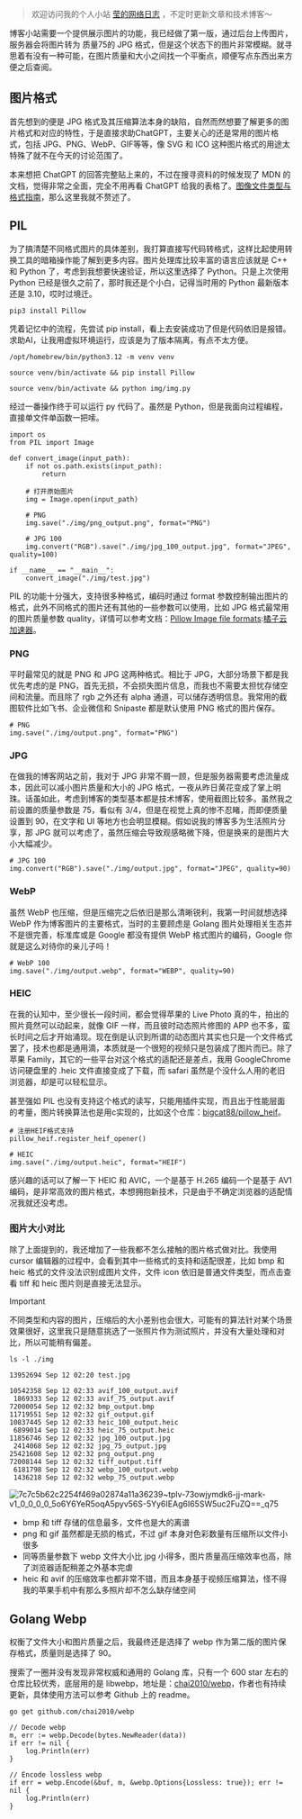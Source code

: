 > 欢迎访问我的个人小站 [莹的网络日志](https://github.com) ，不定时更新文章和技术博客～

博客小站需要一个提供展示图片的功能，我已经做了第一版，通过后台上传图片，服务器会将图片转为 质量75的 JPG 格式，但是这个状态下的图片非常模糊。就寻思着有没有一种可能，在图片质量和大小之间找一个平衡点，顺便写点东西出来方便之后查阅。

## 图片格式

首先想到的便是 JPG 格式及其压缩算法本身的缺陷，自然而然想要了解更多的图片格式和对应的特性，于是直接求助ChatGPT，主要关心的还是常用的图片格式，包括 JPG、PNG、WebP、GIF等等，像 SVG 和 ICO 这种图片格式的用途太特殊了就不在今天的讨论范围了。

本来想把 ChatGPT 的回答完整贴上来的，不过在搜寻资料的时候发现了 MDN 的文档，觉得非常之全面，完全不用再看 ChatGPT 给我的表格了。[图像文件类型与格式指南](https://github.com)，那么这里我就不赘述了。

## PIL

为了搞清楚不同格式图片的具体差别，我打算直接写代码转格式，这样比起使用转换工具的暗箱操作能了解到更多内容。图片处理库比较丰富的语言应该就是 C++ 和 Python 了，考虑到我想要快速验证，所以这里选择了 Python。只是上次使用 Python 已经是很久之前了，那时我还是个小白，记得当时用的 Python 最新版本还是 3.10，哎时过境迁。

```
pip3 install Pillow
```

凭着记忆中的流程，先尝试 pip install，看上去安装成功了但是代码依旧是报错。求助AI，让我用虚拟环境运行，应该是为了版本隔离，有点不太方便。

```
/opt/homebrew/bin/python3.12 -m venv venv
```

```
source venv/bin/activate && pip install Pillow
```

```
source venv/bin/activate && python img/img.py
```

经过一番操作终于可以运行 py 代码了。虽然是 Python，但是我面向过程编程，直接单文件单函数一把嗦。

```
import os
from PIL import Image

def convert_image(input_path):
    if not os.path.exists(input_path):
        return 

    # 打开原始图片
    img = Image.open(input_path)

    # PNG
    img.save("./img/png_output.png", format="PNG")

    # JPG 100
    img.convert("RGB").save("./img/jpg_100_output.jpg", format="JPEG", quality=100)

if __name__ == "__main__":
    convert_image("./img/test.jpg")
```

PIL 的功能十分强大，支持很多种格式，编码时通过 format 参数控制输出图片的格式，此外不同格式的图片还有其他的一些参数可以使用，比如 JPG 格式最常用的图片质量参数 quality，详情可以参考文档：[Pillow Image file formats](https://github.com):[橘子云加速器](https://za79.com)。

### PNG

平时最常见的就是 PNG 和 JPG 这两种格式。相比于 JPG，大部分场景下都是我优先考虑的是 PNG，首先无损，不会损失图片信息，而我也不需要太担忧存储空间和流量。而且除了 rgb 之外还有 alpha 通道，可以储存透明信息。我常用的截图软件比如飞书、企业微信和 Snipaste 都是默认使用 PNG 格式的图片保存。

```
# PNG
img.save("./img/output.png", format="PNG")
```

### JPG

在做我的博客网站之前，我对于 JPG 非常不屑一顾，但是服务器需要考虑流量成本，因此可以减小图片质量和大小的 JPG 格式，一夜从昨日黄花变成了掌上明珠。话虽如此，考虑到博客的类型基本都是技术博客，使用截图比较多。虽然我之前设置的质量参数是 75，看似有 3/4，但是在视觉上真的惨不忍睹，而即便质量设置到 90，在文字和 UI 等地方也会明显模糊。假如说我的博客多为生活照片分享，那 JPG 就可以考虑了，虽然压缩会导致观感略微下降，但是换来的是图片大小大幅减少。

```
# JPG 100
img.convert("RGB").save("./img/output.jpg", format="JPEG", quality=90)
```

### WebP

虽然 WebP 也压缩，但是压缩完之后依旧是那么清晰锐利，我第一时间就想选择 WebP 作为博客图片的主要格式，当时的主要顾虑是 Golang 图片处理相关生态并不是很完善，标准库或是 Google 都没有提供 WebP 格式图片的编码，Google 你就是这么对待你的亲儿子吗！

```
# WebP 100
img.save("./img/output.webp", format="WEBP", quality=90)
```

### HEIC

在我的认知中，至少很长一段时间，都会觉得苹果的 Live Photo 真的牛，拍出的照片竟然可以动起来，就像 GIF 一样，而且彼时动态照片修图的 APP 也不多，蛮长时间之后才开始涌现。现在倒是认识到所谓的动态图片其实也只是一个文件格式罢了，技术也都是通用滴，本质就是一个很短的视频只是包装成了图片而已。除了苹果 Family，其它的一些平台对这个格式的适配还是差点，我用 GoogleChrome 访问硬盘里的 .heic 文件直接变成了下载，而 safari 虽然是个没什么人用的老旧浏览器，却是可以轻松显示。

甚至强如 PIL 也没有支持这个格式的读写，只能用插件实现，而且出于性能层面的考量，图片转换算法也是用c实现的，比如这个仓库：[bigcat88/pillow\_heif](https://github.com)。

```
# 注册HEIF格式支持
pillow_heif.register_heif_opener()

# HEIC
img.save("./img/output.heic", format="HEIF")
```

感兴趣的话可以了解一下 HEIC 和 AVIC，一个是基于 H.265 编码一个是基于 AV1 编码，是非常高效的图片格式，本想拥抱新技术，只是由于不确定浏览器的适配情况我就还没考虑。

### 图片大小对比

除了上面提到的，我还增加了一些我都不怎么接触的图片格式做对比。我使用 cursor 编辑器的过程中，会看到其中一些格式的支持和适配很差，比如 bmp 和 heic 格式的文件没法识别成图片文件，文件 icon 依旧是普通文件类型，而点击查看 tiff 和 heic 图片则是直接无法显示。

> [!IMPORTANT]
> 不同类型和内容的图片，压缩后的大小差别也会很大，可能有的算法针对某个场景效果很好，这里我只是随意挑选了一张照片作为测试照片，并没有大量处理和对比，所以可能稍有偏差。

```
ls -l ./img
```

```
13952694 Sep 12 02:20 test.jpg

10542358 Sep 12 02:33 avif_100_output.avif
 1869333 Sep 12 02:33 avif_75_output.avif
72000054 Sep 12 02:32 bmp_output.bmp
11719551 Sep 12 02:32 gif_output.gif
10837445 Sep 12 02:33 heic_100_output.heic
 6899014 Sep 12 02:33 heic_75_output.heic
11856746 Sep 12 02:32 jpg_100_output.jpg
 2414068 Sep 12 02:32 jpg_75_output.jpg
25421608 Sep 12 02:32 png_output.png
72008144 Sep 12 02:32 tiff_output.tiff
 6181798 Sep 12 02:32 webp_100_output.webp
 1436218 Sep 12 02:32 webp_75_output.webp
```

![7c7c5b62c2254f469a02874a11a36239~tplv-73owjymdk6-jj-mark-v1_0_0_0_0_5o6Y6YeR5oqA5pyv56S-5Yy6IEAg6I65SW5uc2FuZQ==_q75]()

* bmp 和 tiff 存储的信息最多，文件也是大的离谱
* png 和 gif 虽然都是无损的格式，不过 gif 本身对色彩数量有压缩所以文件小很多
* 同等质量参数下 webp 文件大小比 jpg 小得多，图片质量高压缩效率也高，除了浏览器适配稍差之外基本完虐
* heic 和 avif 的压缩效率也都非常不错，而且本身基于视频压缩算法，怪不得我的苹果手机中有那么多照片却不怎么缺存储空间

## Golang Webp

权衡了文件大小和图片质量之后，我最终还是选择了 webp 作为第二版的图片保存格式，质量则是选择了 90。

搜索了一圈并没有发现非常权威和通用的 Golang 库，只有一个 600 star 左右的仓库比较优秀，底层用的是 libwebp，地址是：[chai2010/webp](https://github.com)，作者也有持续更新，具体使用方法可以参考 Github 上的 readme。

```
go get github.com/chai2010/webp
```

```
// Decode webp
m, err := webp.Decode(bytes.NewReader(data))
if err != nil {
    log.Println(err)
}

// Encode lossless webp
if err = webp.Encode(&buf, m, &webp.Options{Lossless: true}); err != nil {
    log.Println(err)
}
```
